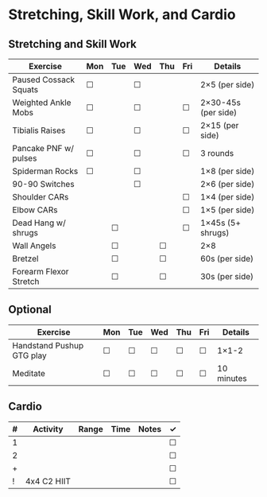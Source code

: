 # Stretching, Skill Work, and Cardio

## Stretching and Skill Work

| Exercise                  | Mon | Tue | Wed | Thu | Fri | Details                   |
|---------------------------|-----|-----|-----|-----|-----|---------------------------|
| Paused Cossack Squats     | ☐   |     | ☐   |     |     | 2×5 (per side)            |
| Weighted Ankle Mobs       | ☐   |     | ☐   |     | ☐   | 2×30-45s (per side)       |
| Tibialis Raises           | ☐   |     | ☐   |     | ☐   | 2×15 (per side)           |
| Pancake PNF w/ pulses     | ☐   |     | ☐   |     | ☐   | 3 rounds                  |
| Spiderman Rocks           | ☐   |     | ☐   |     |     | 1×8 (per side)            |
| 90-90 Switches            |     |     | ☐   |     |     | 2×6 (per side)            |
| Shoulder CARs             |     |     |     |     | ☐   | 1×4 (per side)            |
| Elbow CARs                |     |     |     |     | ☐   | 1×5 (per side)            |
| Dead Hang w/ shrugs       |     | ☐   |     |     | ☐   | 1×45s (5+ shrugs)         |
| Wall Angels               |     | ☐   |     | ☐   |     | 2×8                       |
| Bretzel                   |     | ☐   |     | ☐   |     | 60s (per side)            |
| Forearm Flexor Stretch    |     | ☐   |     | ☐   |     | 30s (per side)            |

## Optional

| Exercise                  | Mon | Tue | Wed | Thu | Fri | Details                   |
|---------------------------|-----|-----|-----|-----|-----|---------------------------|
| Handstand Pushup GTG play | ☐   | ☐   | ☐   | ☐   | ☐   | 1×1-2                     |
| Meditate                  | ☐   | ☐   | ☐   | ☐   | ☐   | 10 minutes                |

## Cardio

| # | Activity      | Range | Time  | Notes                               | ✓ |
|---|---------------|-------|-------|-------------------------------------|---|
| 1 |               |       |       |                                     | ☐ |
| 2 |               |       |       |                                     | ☐ |
| + |               |       |       |                                     | ☐ |
| ! | 4x4 C2 HIIT   |       |       |                                     | ☐ |
